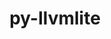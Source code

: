---
title: "py-llvmlite"
layout: cache
categories: [package, develop-2023-10-15]
meta: {"versions": ["0.40.0"], "compilers": ["gcc@=11.3.0"], "oss": ["ubuntu22.04"], "platforms": ["linux"], "targets": ["x86_64_v3"], "stacks": ["ml-linux-x86_64-cpu", "ml-linux-x86_64-cuda", "ml-linux-x86_64-rocm", "root"], "num_specs": 6, "num_specs_by_stack": {"root": 6, "ml-linux-x86_64-cuda": 2, "ml-linux-x86_64-cpu": 2, "ml-linux-x86_64-rocm": 2}}
spec_details: [{"hash": "uywjuss5js2jh6rjmqvdvksyk6a4ah72", "compiler": "gcc@=11.3.0", "versions": ["0.40.0"], "os": "ubuntu22.04", "platform": "linux", "target": "x86_64_v3", "variants": ["build_system=python_pip"], "stacks": ["root", "ml-linux-x86_64-cuda"], "size": "-", "tarball": "https://binaries.spack.io/develop-2023-10-15/build_cache/linux-ubuntu22.04-x86_64_v3/gcc-11.3.0/py-llvmlite-0.40.0/linux-ubuntu22.04-x86_64_v3-gcc-11.3.0-py-llvmlite-0.40.0-uywjuss5js2jh6rjmqvdvksyk6a4ah72.spack"}, {"hash": "h6uikhscsekhzqcm7jkinqo2qzmt2wxe", "compiler": "gcc@=11.3.0", "versions": ["0.40.0"], "os": "ubuntu22.04", "platform": "linux", "target": "x86_64_v3", "variants": ["build_system=python_pip"], "stacks": ["root", "ml-linux-x86_64-cpu"], "size": "-", "tarball": "https://binaries.spack.io/develop-2023-10-15/build_cache/linux-ubuntu22.04-x86_64_v3/gcc-11.3.0/py-llvmlite-0.40.0/linux-ubuntu22.04-x86_64_v3-gcc-11.3.0-py-llvmlite-0.40.0-h6uikhscsekhzqcm7jkinqo2qzmt2wxe.spack"}, {"hash": "6zlodavl7v3jnyvaoibcz6mbihh73mco", "compiler": "gcc@=11.3.0", "versions": ["0.40.0"], "os": "ubuntu22.04", "platform": "linux", "target": "x86_64_v3", "variants": ["build_system=python_pip"], "stacks": ["root", "ml-linux-x86_64-cpu"], "size": "-", "tarball": "https://binaries.spack.io/develop-2023-10-15/build_cache/linux-ubuntu22.04-x86_64_v3/gcc-11.3.0/py-llvmlite-0.40.0/linux-ubuntu22.04-x86_64_v3-gcc-11.3.0-py-llvmlite-0.40.0-6zlodavl7v3jnyvaoibcz6mbihh73mco.spack"}, {"hash": "tywhage747s2esjzd6izyqttani2uhrj", "compiler": "gcc@=11.3.0", "versions": ["0.40.0"], "os": "ubuntu22.04", "platform": "linux", "target": "x86_64_v3", "variants": ["build_system=python_pip"], "stacks": ["root", "ml-linux-x86_64-cuda"], "size": "-", "tarball": "https://binaries.spack.io/develop-2023-10-15/build_cache/linux-ubuntu22.04-x86_64_v3/gcc-11.3.0/py-llvmlite-0.40.0/linux-ubuntu22.04-x86_64_v3-gcc-11.3.0-py-llvmlite-0.40.0-tywhage747s2esjzd6izyqttani2uhrj.spack"}, {"hash": "jc32yw7nnet7iw2aheakw7uvp24joxge", "compiler": "gcc@=11.3.0", "versions": ["0.40.0"], "os": "ubuntu22.04", "platform": "linux", "target": "x86_64_v3", "variants": ["build_system=python_pip"], "stacks": ["ml-linux-x86_64-rocm", "root"], "size": "-", "tarball": "https://binaries.spack.io/develop-2023-10-15/build_cache/linux-ubuntu22.04-x86_64_v3/gcc-11.3.0/py-llvmlite-0.40.0/linux-ubuntu22.04-x86_64_v3-gcc-11.3.0-py-llvmlite-0.40.0-jc32yw7nnet7iw2aheakw7uvp24joxge.spack"}, {"hash": "3qdrulnima2sub7i7tc24oi5c5zlrobh", "compiler": "gcc@=11.3.0", "versions": ["0.40.0"], "os": "ubuntu22.04", "platform": "linux", "target": "x86_64_v3", "variants": ["build_system=python_pip"], "stacks": ["ml-linux-x86_64-rocm", "root"], "size": "-", "tarball": "https://binaries.spack.io/develop-2023-10-15/build_cache/linux-ubuntu22.04-x86_64_v3/gcc-11.3.0/py-llvmlite-0.40.0/linux-ubuntu22.04-x86_64_v3-gcc-11.3.0-py-llvmlite-0.40.0-3qdrulnima2sub7i7tc24oi5c5zlrobh.spack"}]
---